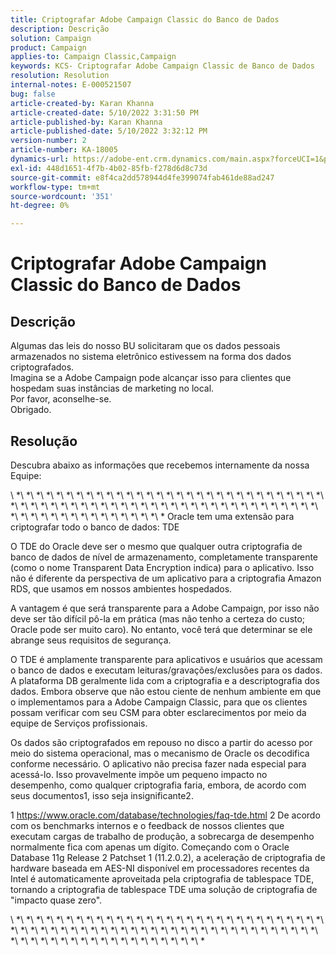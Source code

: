 ```yaml
---
title: Criptografar Adobe Campaign Classic do Banco de Dados
description: Descrição
solution: Campaign
product: Campaign
applies-to: Campaign Classic,Campaign
keywords: KCS- Criptografar Adobe Campaign Classic de Banco de Dados
resolution: Resolution
internal-notes: E-000521507
bug: false
article-created-by: Karan Khanna
article-created-date: 5/10/2022 3:31:50 PM
article-published-by: Karan Khanna
article-published-date: 5/10/2022 3:32:12 PM
version-number: 2
article-number: KA-18005
dynamics-url: https://adobe-ent.crm.dynamics.com/main.aspx?forceUCI=1&pagetype=entityrecord&etn=knowledgearticle&id=3bde304a-76d0-ec11-a7b5-00224809c556
exl-id: 448d1651-4f7b-4b02-85fb-f278d6d8c73d
source-git-commit: e8f4ca2dd578944d4fe399074fab461de88ad247
workflow-type: tm+mt
source-wordcount: '351'
ht-degree: 0%

---
```


# Criptografar Adobe Campaign Classic do Banco de Dados

## Descrição

Algumas das leis do nosso BU solicitaram que os dados pessoais armazenados no sistema eletrônico estivessem na forma dos dados criptografados.
<br>Imagina se a Adobe Campaign pode alcançar isso para clientes que hospedam suas instâncias de marketing no local.
<br>Por favor, aconselhe-se.
<br>Obrigado.

## Resolução


Descubra abaixo as informações que recebemos internamente da nossa Equipe:

\ *\ *\ *\ *\ *\ *\ *\ *\ *\ *\ *\ *\ *\ *\ *\ *\ *\ *\ *\ *\ *\ *\ *\ *\ *\ *\ *\ *\ *\ *\ *\ *\ *\ *\ *\ *\ *\ *\ *\ *\ *\ *\ *\ *\ *\ *\ *\ *\ *\ *\ *\ *\ *\ *\ *\ *\ *\ *\ *\ *\ *\ *\ *\ *\ *\ *\ *\ *\ *\ *\ *\ *\ *\ *\ *\ *\ *\ * Oracle tem uma extensão para criptografar todo o banco de dados: TDE

O TDE do Oracle deve ser o mesmo que qualquer outra criptografia de banco de dados de nível de armazenamento, completamente transparente (como o nome Transparent Data Encryption indica) para o aplicativo. Isso não é diferente da perspectiva de um aplicativo para a criptografia Amazon RDS, que usamos em nossos ambientes hospedados.

A vantagem é que será transparente para a Adobe Campaign, por isso não deve ser tão difícil pô-la em prática (mas não tenho a certeza do custo; Oracle pode ser muito caro). No entanto, você terá que determinar se ele abrange seus requisitos de segurança.

O TDE é amplamente transparente para aplicativos e usuários que acessam o banco de dados e executam leituras/gravações/exclusões para os dados. A plataforma DB geralmente lida com a criptografia e a descriptografia dos dados. Embora observe que não estou ciente de nenhum ambiente em que o implementamos para a Adobe Campaign Classic, para que os clientes possam verificar com seu CSM para obter esclarecimentos por meio da equipe de Serviços profissionais.

Os dados são criptografados em repouso no disco a partir do acesso por meio do sistema operacional, mas o mecanismo de Oracle os decodifica conforme necessário. O aplicativo não precisa fazer nada especial para acessá-lo. Isso provavelmente impõe um pequeno impacto no desempenho, como qualquer criptografia faria, embora, de acordo com seus documentos1, isso seja insignificante2.

1 https://www.oracle.com/database/technologies/faq-tde.html 2 De acordo com os benchmarks internos e o feedback de nossos clientes que executam cargas de trabalho de produção, a sobrecarga de desempenho normalmente fica com apenas um dígito. Começando com o Oracle Database 11g Release 2 Patchset 1 (11.2.0.2), a aceleração de criptografia de hardware baseada em AES-NI disponível em processadores recentes da Intel é automaticamente aproveitada pela criptografia de tablespace TDE, tornando a criptografia de tablespace TDE uma solução de criptografia de &quot;impacto quase zero&quot;.

\ *\ *\ *\ *\ *\ *\ *\ *\ *\ *\ *\ *\ *\ *\ *\ *\ *\ *\ *\ *\ *\ *\ *\ *\ *\ *\ *\ *\ *\ *\ *\ *\ *\ *\ *\ *\ *\ *\ *\ *\ *\ *\ *\ *\ *\ *\ *\ *\ *\ *\ *\ *\ *\ *\ *\ *\ *\ *\ *\ *\ *\ *\ *\ *\ *\ *\ *\ *\ *\ *\ *\ *\ *\ *\ *\ *\ *\ *\ *\ *\ *\ *
